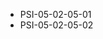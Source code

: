 <!--
    ATTENTION: This file was generated via gradle!
               Do NOT manually edit this file! Any such changes will be overwritten!
-->
* PSI-05-02-05-01
* PSI-05-02-05-02

